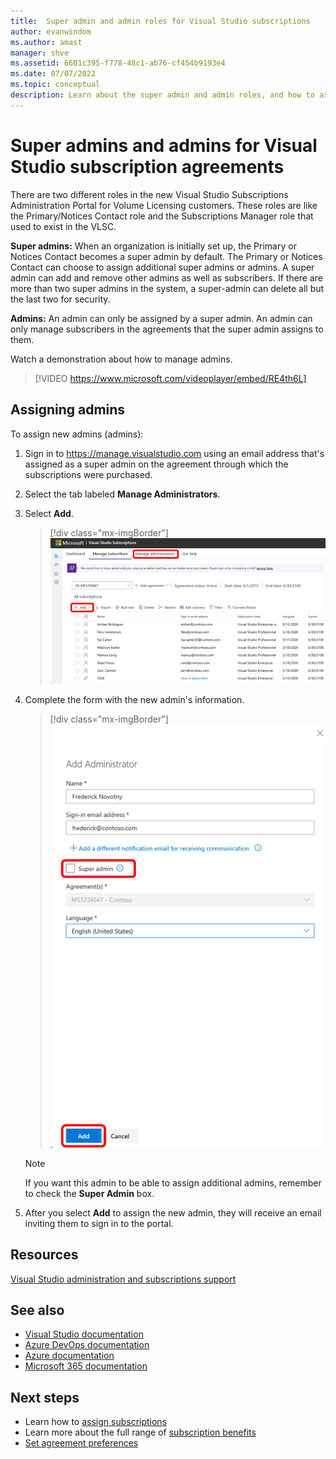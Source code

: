 ```yaml
---
title:  Super admin and admin roles for Visual Studio subscriptions
author: evanwindom
ms.author: amast
manager: shve
ms.assetid: 6601c395-f778-48c1-ab76-cf454b9193e4
ms.date: 07/07/2022
ms.topic: conceptual
description: Learn about the super admin and admin roles, and how to assign admins. 
---
```


# Super admins and admins for Visual Studio subscription agreements

There are two different roles in the new Visual Studio Subscriptions Administration Portal for Volume Licensing customers. These roles are like the Primary/Notices Contact role and the Subscriptions Manager role that used to exist in the VLSC.

**Super admins:** When an organization is initially set up, the Primary or Notices Contact becomes a super admin by default. The Primary or Notices Contact can choose to assign additional super admins or admins. A super admin can add and remove other admins as well as subscribers. If there are more than two super admins in the system, a super-admin can delete all but the last two for security.

**Admins:** An admin can only be assigned by a super admin. An admin can only manage subscribers in the agreements that the super admin assigns to them.

Watch a demonstration about how to manage admins. 
> [!VIDEO https://www.microsoft.com/videoplayer/embed/RE4th6L]

## Assigning admins

To assign new admins (admins):
1. Sign in to https://manage.visualstudio.com using an email address that's assigned as a super admin on the agreement through which the subscriptions were purchased.
0. Select the tab labeled **Manage Administrators**.
0. Select **Add**.
   > [!div class="mx-imgBorder"]
   > ![Add admins](_img/admin-roles/add-admins.png "Screenshot of the management portal.  Manage administrators and add menu items are highlighted.")
0. Complete the form with the new admin's information.  
   > [!div class="mx-imgBorder"]
   > ![Add admin form](_img/admin-roles/add-form.png "Screenshot of the Add Administrator dialog.  Super admin checkbox is highlighted.")

   > [!NOTE]
   > If you want this admin to be able to assign additional admins, remember to check the **Super Admin** box.

0. After you select **Add** to assign the new admin, they will receive an email inviting them to sign in to the portal.  

## Resources

[Visual Studio administration and subscriptions support](https://aka.ms/vsadminhelp)

## See also

+ [Visual Studio documentation](/visualstudio/)
+ [Azure DevOps documentation](/azure/devops/)
+ [Azure documentation](/azure/)
+ [Microsoft 365 documentation](/microsoft-365/)

## Next steps

+ Learn how to [assign subscriptions](assign-license.md)
+ Learn more about the full range of [subscription benefits](https://visualstudio.microsoft.com/vs/benefits/)
+ [Set agreement preferences](admin-preferences.md)